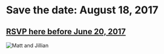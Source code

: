 # Save the date: August 18, 2017

## [RSVP here before June 20, 2017](http://matt.jillian.io/rsvp)

![Matt and Jillian](http://matt.jillian.io/matt%20and%20jill.jpg)
